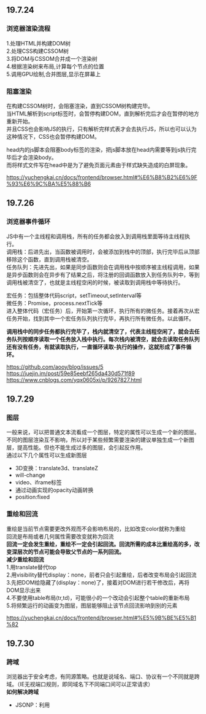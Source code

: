 ## 19.7.24  
### 浏览器渲染流程  
1.处理HTML并构建DOM树  
2.处理CSS构建CSSOM树  
3.将DOM与CSSOM合并成一个渲染树  
4.根据渲染树来布局,计算每个节点的位置  
5.调用GPU绘制,合并图层,显示在屏幕上  
   
### 阻塞渲染  
在构建CSSOM树时，会阻塞渲染，直到CSSOM树构建完毕。  
当HTML解析到script标签时，会暂停构建DOM，直到解析完后才会在暂停的地方重新开始。  
并且CSS也会影响JS的执行，只有解析完样式表才会去执行JS，所以也可以认为这种情况下，CSS也会暂停构建DOM。  

head内的js脚本会阻塞body标签的渲染，把js脚本放在head内需要等到js执行完毕后才会渲染body。  
而将样式文件写在head中是为了避免页面元素由于样式缺失造成的白屏现象。  

https://yuchengkai.cn/docs/frontend/browser.html#%E6%B8%B2%E6%9F%93%E6%9C%BA%E5%88%B6

## 19.7.26
### 浏览器事件循环
JS中有一个主线程和调用栈，所有的任务都会放入到调用栈里面等待主线程执行。  
调用栈：后进先出，当函数被调用时，会被添加到栈中的顶部，执行完毕后从顶部移除这个函数，直到调用栈被清空。   
任务队列：先进先出，如果是同步函数则会在调用栈中按顺序被主线程调用，如果是异步函数则会在异步有了结果之后，将注册的回调函数放入到任务队列中，等到调用栈被清空了，也就是主线程空闲的时候，被读取到调用栈中等待执行。   

宏任务：包括整体代码script，setTimeout,setInterval等   
微任务：Promise，process.nextTick等   
进入整体代码（宏任务）后，开始第一次循环，执行所有的微任务。接着再次从宏任务开始，找到其中一个宏任务队列执行完毕，再执行所有微任务。以此循环。

**调用栈中的同步任务都执行完毕了，栈内就清空了，代表主线程空闲了，就会去任务队列按顺序读取一个任务放入栈中执行。每次栈内被清空，就会去读取任务队列还有没有任务，有就读取执行，一直循环读取-执行的操作，这就形成了事件循环。**

https://github.com/aooy/blog/issues/5   
https://juejin.im/post/59e85eebf265da430d571f89   
https://www.cnblogs.com/yqx0605xi/p/9267827.html

## 19.7.29
### 图层
一般来说，可以把普通文本流看成一个图层，特定的属性可以生成一个新的图层。不同的图层渲染互不影响，所以对于某些频繁需要渲染的建议单独生成一个新图层，提高性能。但也不能生成过多的图层，会引起反作用。     
通过以下几个属性可以生成新图层  
* 3D变换：translate3d、translateZ
* will-change
* video、iframe标签
* 通过动画实现的opacity动画转换
* position:fixed

### 重绘和回流
重绘是当前节点需要更改外观而不会影响布局的，比如改变color就称为重绘   
回流是布局或者几何属性需要改变就称为回流   
**回流一定会发生重绘，重绘不一定会引起回流。回流所需的成本比重绘高的多，改变深层次的节点可能会导致父节点的一系列回流。**  
**减少重绘和回流**  
1.用translate替代top  
2.用visibility替代display：none，前者只会引起重绘，后者改变布局会引起回流      
3.先把DOM给隐藏了(display：none)了，接着对DOM进行若干修改后，再将DOM显示出来   
4.不要使用table布局(tr,td)，可能很小的一个改动会引起整个table的重新布局  
5.将频繁运行的动画变为图层，图层能够阻止该节点回流影响到别的元素   

https://yuchengkai.cn/docs/frontend/browser.html#%E5%9B%BE%E5%B1%82  

## 19.7.30
### 跨域
浏览器出于安全考虑，有同源策略。也就是说域名、端口、协议有一个不同就是跨域。（IE无视端口规则，即同域名下不同端口间可以正常请求）  
**如何解决跨域**  
* JSONP：利用<script>标签没有跨域限制的漏洞。通过<script>标签指向一个需要访问的地址并提供一个回调函数来接收数据。  
JSONP只限于get请求   
* CORS:服务端设置Access-Control-Allow-Origin就可以开启CORS。该属性表示哪些域名可以访问资源，如果设置通配符则表示所有网站都可以访问资源。  
* document.domain:该方法只能应用于二级域名相同的情况下，比如id.qq.com和game.qq.com适用该方法。   
只需要给页面添加document.domain = 'qq.com'表示二级域名都相同就可以实现跨域。   
* postMessage:常用于获取嵌入页面中的第三方页面数据，一个页面发送消息，另一个页面判断来源，并接收消息。   

https://yuchengkai.cn/docs/frontend/browser.html#%E8%B7%A8%E5%9F%9F

## 19.8.1
### new 的过程
1.新生成一个对象   
2.链接到原型   
3.绑定this   
4.返回新对象   

### 原型链
![原型链](https://camo.githubusercontent.com/8c32afe801835586c6ee59ef570fe2b322eadd6e/68747470733a2f2f79636b2d313235343236333432322e636f732e61702d7368616e676861692e6d7971636c6f75642e636f6d2f626c6f672f323031392d30362d30312d3033333932352e706e67)
```javascript
// function(){} 为构造函数
const fn = function() {}
//  prototype 指向原型（一个对象） {constructor: ƒ}
fn.prototype
//  constructor  指向原型的构造函数 
fn.prototype.constructor === fn
//  __proto__  指向创建该对象的构造函数的原型  即Function.prototype
fn.__proto__  === Function.prototype
//  访问创建fn的构造函数 即Function(){} 
fn.__proto__.constructor === Function

// 创建一个对象 
const obj = {a:1}
// 对象由Object(){}创建 
obj.constructor === Object
//  对象没有prototype属性
obj.prototype === undefined
// __proto__ 指向创建该对象的构造函数的原型 即Object.prototype
obj.__proto__ === Object.prototype
```
每一个函数都有`prototype`属性，该属性指向原型。除了Function.prototype.bind()，通过bind方法生成的函数没有`prototype`属性。    
每一个对象都有`__proto__`属性，指向创建该对象的构造函数的原型。  
`Function.prototype`和`Object.prototype`是两个特殊的对象，他们由引擎来创建。  
函数的`prototype`是一个对象，也就是原型。  
对象的`__proto__`指向原型，`__proto__`将对象和原型连接起来组成了原型链。  

#### Function.proto === Function.prototype
所有对象都可以通过原型链最终找到`Object.prototype`，虽然`Object.prototype`也是一个对象，但是这个对象不是`Object`创建的，而是引擎自己创建的`Object.prototype`。  
**所以可以这么说，所有实例都是对象，但是对象不一定都是实例。**  
`Function.prototype`这个对象其实是个函数，这个函数也是引擎自己创建的。  
首先引擎创建了`Object.prototype`，接着创建`Function.prototype`,并且用`__proto__`将两者连接起来。  
**所以得出结论，不是所有函数都是`new Function()`产生的。**    
有了`Function.prototype`后才有了`function Function(){}`，然后其他的构造函数都是`Function()`生成的。  
由于其他构造函数都可以通过原型链找到`Function.prototype`，并且`function Function()`本质也是函数，为了不产生混乱就将`function Function()`的`__proto__`联系到`Function.prototype`上。  
   
https://github.com/KieSun/Dream/issues/2

## 19.8.5
### 安全
#### XSS
XSS通过修改HTML节点或者执行JS代码来攻击网站。   
通常的防御手段是转义输入的内容，对引号、尖括号、斜杠进行转义。   
例如通过URL获取某些参数   
```html
<!-- http://www.domain.com?name=<script>alert(1)</script> -->
<div>{{name}}</div>
```
#### CSRF
CSRF就是利用用户的登录状态发起恶意请求。  
如果是Get请求则可以在img标签中设置图片地址为对应接口，如果是Post请求则需要用表单来提交接口。  
**如何防御**   
1.Get请求不对数据进行修改。   
2.Cookie设置`SameSite`属性，使Cookie不随着跨域请求发送。  
3.阻止第三方网站请求接口。  
4.请求时附带验证信息，如token。  
5.验证Referer。浏览器发送请求时会带上Referer，通过验证Referer判断请求是否是第三方网站发起的。  

#### CSP
CSP本质上是建立白名单，规定浏览器只能执行特定来源的代码。   
通常可以在HTTP Header（请求头）或者HTML的meta标签中设置`Content-Security-Policy`（只允许加载本站资源/只加载HTTPS协议图片/允许加载任何来源框架）来开启CSP。   

https://yuchengkai.cn/docs/frontend/safety.html#xss

### H5新特性
1.video/radio   
2.canvas   
3.webSocket   
4.webWorker js多线程   
5.语义化标签如header、footer、nav等   
6.新增了很多表单属性如min和max、autofocus、placehoder等   
7.sessionStorage 短期存储浏览器关闭就删除;localStorage 长期数据存储，与cookie相比cookie大小只有4kb左右，而localStorage有5Mb。

### 继承
使用call或apply借用其他构造函数的成员。
```javascript
//  父类
function Person(name) {
    this.name = name
    this.attr = ['小黄','小白']
    this.print = () => {
        console.log(this.name)
    }
}
//  子类
function Student(name) {
    Person.call(this,name)
}

const a = new Person('A')
a.print()            // A
const b = new Student('B')
b.print()            // B
b.attr.push('小黑');
console.log(b.attr)  // ["小黄", "小白", "小黑"]
console.log(a.attr)  // ["小黄", "小白"]
```
https://www.jianshu.com/p/b76ddb68df0e  

### 深拷贝浅拷贝
```javascript
//  浅拷贝
const a = {a:1,b:2,c:3}
const b = a
b.d = 4
console.log(a)      //  {a: 1, b: 2, c: 3, d: 4}

//  深拷贝
function clone(num) {
    let newNum
    if (num instanceof Array) {
        newNum = []
        num.map((e,index) => newNum[index] = clone(num[index]))
        return newNum
    } else if (num instanceof Object) {
        newNum = {}
        for (let i in num) {
            newNum[i] = clone(num[i])
        }
        return newNum
    } else {
        return num
    }
}
const c = clone(a)
c.e = 5
console.log(c)      //  {a: 1, b: 2, c: 3, d: 4, e: 5}
console.log(a)      //  {a: 1, b: 2, c: 3, d: 4}
```
### super()

### 正则
正则截取`id`后的内容

### 图片懒加载实现原理
